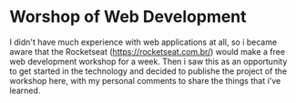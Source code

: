 # Worshop of Web Development


I didn't have much experience with web applications at all, so i became aware that the Rocketseat (https://rocketseat.com.br/) would make a free web development workshop for a week. Then i saw this as an opportunity to get started in the technology and decided to publishe the project of the workshop here, with my personal comments to share the things that i've learned.
